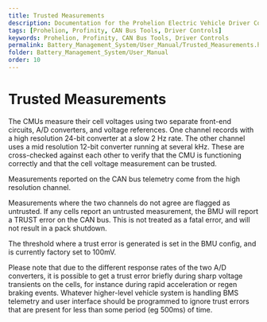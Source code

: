 ```yaml
---
title: Trusted Measurements
description: Documentation for the Prohelion Electric Vehicle Driver Controls
tags: [Prohelion, Profinity, CAN Bus Tools, Driver Controls]
keywords: Prohelion, Profinity, CAN Bus Tools, Driver Controls
permalink: Battery_Management_System/User_Manual/Trusted_Measurements.html
folder: Battery_Management_System/User_Manual
order: 10
---
```


# Trusted Measurements

The CMUs measure their cell voltages using two separate front-end circuits, A/D converters, and voltage references.  One channel records with a high resolution 24-bit converter at a slow 2 Hz rate.  The other channel uses a mid resolution 12-bit converter running at several kHz.  These are cross-checked against each other to verify that the CMU is functioning correctly and that the cell voltage measurement can be trusted. 

Measurements reported on the CAN bus telemetry come from the high resolution channel.   

Measurements where the two channels do not agree are flagged as untrusted.  If any cells report an untrusted measurement, the BMU will report a TRUST error on the CAN bus.  This is not treated as a fatal error, and will not result in a pack shutdown. 

The threshold where a trust error is generated is set in the BMU config, and is currently factory set to 100mV. 

Please note that due to the different response rates of the two A/D converters, it is possible to get a trust error briefly during sharp voltage transients on the cells, for instance during rapid acceleration or regen braking events.  Whatever higher-level vehicle system is handling BMS telemetry and user interface should be programmed to ignore trust errors that are present for less than some period (eg 500ms) of time. 

